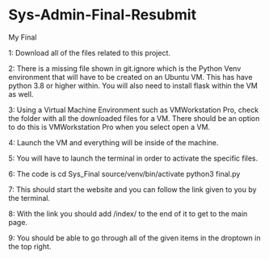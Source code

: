 # Sys-Admin-Final-Resubmit

My Final

1: Download all of the files related to this project.

2: There is a missing file shown in git.ignore which is the Python Venv environment that will have to be created on an Ubuntu VM. This has have python 3.8 or higher within. You will also need to install flask within the VM as well.

3: Using a Virtual Machine Environment such as VMWorkstation Pro, check the folder with all the downloaded files for a VM. There should be an option to do this is VMWorkstation Pro when you select open a VM.

4: Launch the VM and everything will be inside of the machine.

5: You will have to launch the terminal in order to activate the specific files.

6: The code is cd Sys_Final source/venv/bin/activate python3 final.py

7: This should start the website and you can follow the link given to you by the terminal.

8: With the link you should add /index/ to the end of it to get to the main page.

9: You should be able to go through all of the given items in the droptown in the top right.
